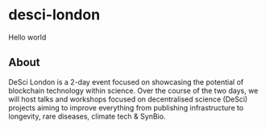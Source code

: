 # desci-london

Hello world

## About

DeSci London is a 2-day event focused on showcasing the potential of blockchain technology within science. Over the course of the two days, we will host talks and workshops focused on decentralised science (DeSci) projects aiming to improve everything from publishing infrastructure to longevity, rare diseases, climate tech & SynBio.